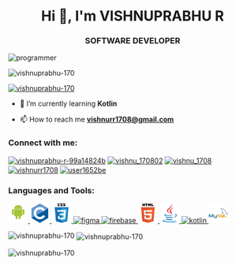 <h1 align="center">Hi 👋, I'm VISHNUPRABHU R</h1>
<h3 align="center">SOFTWARE DEVELOPER</h3>

![programmer](https://user-images.githubusercontent.com/89796024/224526598-5357699c-9956-426b-aa22-d673d4e40b12.gif)

<p align="left"> <img src="https://komarev.com/ghpvc/?username=vishnuprabhu-170&label=Profile%20views&color=0e75b6&style=flat" alt="vishnuprabhu-170" /> </p>

<p align="left"> <a href="https://github.com/ryo-ma/github-profile-trophy"><img src="https://github-profile-trophy.vercel.app/?username=vishnuprabhu-170" alt="vishnuprabhu-170" /></a> </p>

- 🌱 I’m currently learning **Kotlin**

- 📫 How to reach me **vishnurr1708@gmail.com**

<h3 align="left">Connect with me:</h3>
<p align="left">
<a href="https://linkedin.com/in/vishnuprabhu-r-99a14824b" target="blank"><img align="center" src="https://raw.githubusercontent.com/rahuldkjain/github-profile-readme-generator/master/src/images/icons/Social/linked-in-alt.svg" alt="vishnuprabhu-r-99a14824b" height="30" width="40" /></a>
<a href="https://instagram.com/vishnu_170802" target="blank"><img align="center" src="https://raw.githubusercontent.com/rahuldkjain/github-profile-readme-generator/master/src/images/icons/Social/instagram.svg" alt="vishnu_170802" height="30" width="40" /></a>
<a href="https://www.codechef.com/users/vishnu_1708" target="blank"><img align="center" src="https://cdn.jsdelivr.net/npm/simple-icons@3.1.0/icons/codechef.svg" alt="vishnu_1708" height="30" width="40" /></a>
<a href="https://www.hackerrank.com/vishnurr1708" target="blank"><img align="center" src="https://raw.githubusercontent.com/rahuldkjain/github-profile-readme-generator/master/src/images/icons/Social/hackerrank.svg" alt="vishnurr1708" height="30" width="40" /></a>
<a href="https://www.leetcode.com/user1652be" target="blank"><img align="center" src="https://raw.githubusercontent.com/rahuldkjain/github-profile-readme-generator/master/src/images/icons/Social/leet-code.svg" alt="user1652be" height="30" width="40" /></a>
</p>

<h3 align="left">Languages and Tools:</h3>
<p align="left"> <a href="https://developer.android.com" target="_blank" rel="noreferrer"> <img src="https://raw.githubusercontent.com/devicons/devicon/master/icons/android/android-original-wordmark.svg" alt="android" width="40" height="40"/> </a> <a href="https://www.cprogramming.com/" target="_blank" rel="noreferrer"> <img src="https://raw.githubusercontent.com/devicons/devicon/master/icons/c/c-original.svg" alt="c" width="40" height="40"/> </a> <a href="https://www.w3schools.com/css/" target="_blank" rel="noreferrer"> <img src="https://raw.githubusercontent.com/devicons/devicon/master/icons/css3/css3-original-wordmark.svg" alt="css3" width="40" height="40"/> </a> <a href="https://www.figma.com/" target="_blank" rel="noreferrer"> <img src="https://www.vectorlogo.zone/logos/figma/figma-icon.svg" alt="figma" width="40" height="40"/> </a> <a href="https://firebase.google.com/" target="_blank" rel="noreferrer"> <img src="https://www.vectorlogo.zone/logos/firebase/firebase-icon.svg" alt="firebase" width="40" height="40"/> </a> <a href="https://www.w3.org/html/" target="_blank" rel="noreferrer"> <img src="https://raw.githubusercontent.com/devicons/devicon/master/icons/html5/html5-original-wordmark.svg" alt="html5" width="40" height="40"/> </a> <a href="https://www.java.com" target="_blank" rel="noreferrer"> <img src="https://raw.githubusercontent.com/devicons/devicon/master/icons/java/java-original.svg" alt="java" width="40" height="40"/> </a> <a href="https://kotlinlang.org" target="_blank" rel="noreferrer"> <img src="https://www.vectorlogo.zone/logos/kotlinlang/kotlinlang-icon.svg" alt="kotlin" width="40" height="40"/> </a> <a href="https://www.mysql.com/" target="_blank" rel="noreferrer"> <img src="https://raw.githubusercontent.com/devicons/devicon/master/icons/mysql/mysql-original-wordmark.svg" alt="mysql" width="40" height="40"/> </a> </p>

<p><img align="left" src="https://github-readme-stats.vercel.app/api/top-langs?username=vishnuprabhu-170&show_icons=true&locale=en&layout=compact" alt="vishnuprabhu-170" /></p>

<p>&nbsp;<img align="center" src="https://github-readme-stats.vercel.app/api?username=vishnuprabhu-170&show_icons=true&locale=en" alt="vishnuprabhu-170" /></p>

<p><img align="center" src="https://github-readme-streak-stats.herokuapp.com/?user=vishnuprabhu-170&" alt="vishnuprabhu-170" /></p>
